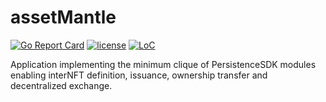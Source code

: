 # assetMantle

[![Go Report Card](https://goreportcard.com/badge/github.com/persistenceOne/assetMantle)](https://goreportcard.com/report/github.com/persistenceOne/assetMantle)
[![license](https://img.shields.io/github/license/persistenceOne/assetMantle.svg)](https://github.com/persistenceOne/assetMantle/blob/master/LICENSE)
[![LoC](https://tokei.rs/b1/github/persistenceOne/assetMantle)](https://github.com/persistenceOne/assetMantle)


Application implementing the minimum clique of PersistenceSDK modules enabling interNFT definition, issuance, ownership transfer and decentralized exchange.
